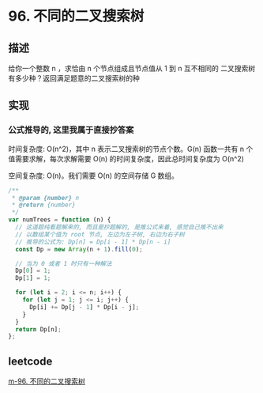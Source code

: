 # 96. 不同的二叉搜索树

## 描述

给你一个整数 n ，求恰由 n 个节点组成且节点值从 1 到 n 互不相同的 二叉搜索树 有多少种？返回满足题意的二叉搜索树的种

## 实现

### 公式推导的, 这里我属于直接抄答案

时间复杂度: O(n^2)，其中 n 表示二叉搜索树的节点个数。G(n) 函数一共有 n 个值需要求解，每次求解需要 O(n) 的时间复杂度，因此总时间复杂度为 O(n^2)

空间复杂度: O(n)。我们需要 O(n) 的空间存储 G 数组。

```js
/**
 * @param {number} n
 * @return {number}
 */
var numTrees = function (n) {
  // 这道题纯看题解来的, 而且是抄题解的, 是推公式来着, 感觉自己推不出来
  // 以数组某个值为 root 节点, 左边为左子树, 右边为右子树
  // 推导的公式为: Dp[n] = Dp[i - 1] * Dp[n - i]
  const Dp = new Array(n + 1).fill(0);

  // 当为 0 或者 1 时只有一种解法
  Dp[0] = 1;
  Dp[1] = 1;

  for (let i = 2; i <= n; i++) {
    for (let j = 1; j <= i; j++) {
      Dp[i] += Dp[j - 1] * Dp[i - j];
    }
  }
  return Dp[n];
};
```

## leetcode

[m-96. 不同的二叉搜索树](https://leetcode-cn.com/problems/unique-binary-search-trees/)
